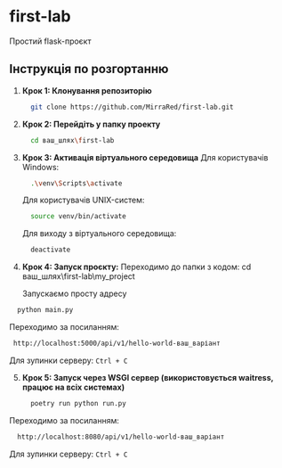 # first-lab

Простий flask-проєкт

## Інструкція по розгортанню

1. **Крок 1: Клонування репозиторію**
   ```bash
     git clone https://github.com/MirraRed/first-lab.git

2. **Крок 2: Перейдіть у папку проекту**
   ```bash
     cd ваш_шлях\first-lab

3. **Крок 3: Активація віртуального середовища**
     Для користувачів Windows:
   ```bash
     .\venv\Scripts\activate
   ```
   Для користувачів UNIX-систем:
   ```bash
     source venv/bin/activate
   ```

   Для виходу з віртуального середовища:
    ```bash
      deactivate
    ```

4. **Крок 4: Запуск проєкту:**
   Переходимо до папки з кодом:
     cd ваш_шлях\first-lab\my_project

   Запускаємо просту адресу
  ```bash
    python main.py
  ```

   Переходимо за посиланням:
   ```bash
    http://localhost:5000/api/v1/hello-world-ваш_варіант
   ```

  Для зупинки серверу: ``` Ctrl + C ```

5. **Крок 5: Запуск через WSGI сервер (використовується waitress, працює на всіх системах)**
   ```bash
     poetry run python run.py
   ```

  Переходимо за посиланням:   
  ```bash
    http://localhost:8080/api/v1/hello-world-ваш_варіант
   ```

  Для зупинки серверу: ``` Ctrl + C ```
